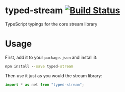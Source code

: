 typed-stream [![Build Status](https://travis-ci.org/weswigham/typed-stream.svg)](https://travis-ci.org/weswigham/typed-stream)
============

TypeScript typings for the core stream library

Usage
=====

First, add it to your `package.json` and install it:
```cmd
npm install --save typed-stream
```

Then use it just as you would the stream library:
```ts
import * as net from "typed-stream";
```